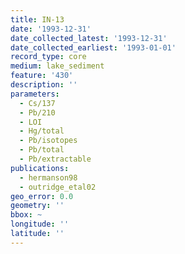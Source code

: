 ```yaml
---
title: IN-13
date: '1993-12-31'
date_collected_latest: '1993-12-31'
date_collected_earliest: '1993-01-01'
record_type: core
medium: lake_sediment
feature: '430'
description: ''
parameters:
  - Cs/137
  - Pb/210
  - LOI
  - Hg/total
  - Pb/isotopes
  - Pb/total
  - Pb/extractable
publications:
  - hermanson98
  - outridge_etal02
geo_error: 0.0
geometry: ''
bbox: ~
longitude: ''
latitude: ''
---
```

